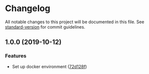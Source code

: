 # Changelog

All notable changes to this project will be documented in this file. See [standard-version](https://github.com/conventional-changelog/standard-version) for commit guidelines.

## 1.0.0 (2019-10-12)


### Features

* Set up docker environment ([72d128f](https://github.com/PerttuSavolainen/n8n-workflow-automation/commit/72d128ff6debf98030f255ac7ae3eefbe21b54e3))
